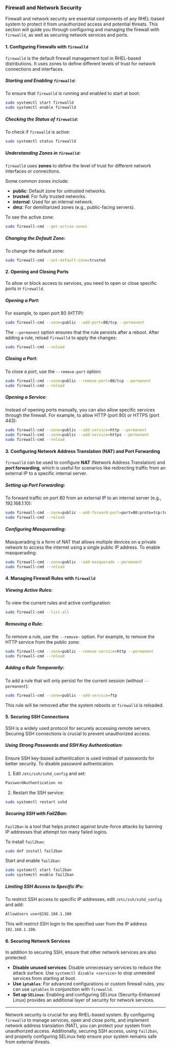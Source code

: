 ### Firewall and Network Security

Firewall and network security are essential components of any RHEL-based system to protect it from unauthorized access and potential threats. This section will guide you through configuring and managing the firewall with `firewalld`, as well as securing network services and ports.

#### 1. **Configuring Firewalls with `firewalld`**

`firewalld` is the default firewall management tool in RHEL-based distributions. It uses zones to define different levels of trust for network connections and interfaces.

##### Starting and Enabling `firewalld`:

To ensure that `firewalld` is running and enabled to start at boot:
```bash
sudo systemctl start firewalld
sudo systemctl enable firewalld
```

##### Checking the Status of `firewalld`:

To check if `firewalld` is active:
```bash
sudo systemctl status firewalld
```

##### Understanding Zones in `firewalld`:

`firewalld` uses **zones** to define the level of trust for different network interfaces or connections. 

Some common zones include:
- **public**: Default zone for untrusted networks.
- **trusted**: For fully trusted networks.
- **internal**: Used for an internal network.
- **dmz**: For demilitarized zones (e.g., public-facing servers).

To see the active zone:
```bash
sudo firewall-cmd --get-active-zones
```

##### Changing the Default Zone:

To change the default zone:
```bash
sudo firewall-cmd --set-default-zone=trusted
````

#### 2. **Opening and Closing Ports**

To allow or block access to services, you need to open or close specific ports in `firewalld`.

##### Opening a Port:

For example, to open port 80 (HTTP):
```bash
sudo firewall-cmd --zone=public --add-port=80/tcp --permanent
```

The `--permanent` option ensures that the rule persists after a reboot. After adding a rule, reload `firewalld` to apply the changes:
```bash
sudo firewall-cmd --reload
````

##### Closing a Port:

To close a port, use the `--remove-port` option:
```bash
sudo firewall-cmd --zone=public --remove-port=80/tcp --permanent
sudo firewall-cmd --reload
````

##### Opening a Service:

Instead of opening ports manually, you can also allow specific services through the firewall. For example, to allow HTTP (port 80) or HTTPS (port 443):
```bash
sudo firewall-cmd --zone=public --add-service=http --permanent
sudo firewall-cmd --zone=public --add-service=https --permanent
sudo firewall-cmd --reload
````

#### 3. **Configuring Network Address Translation (NAT) and Port Forwarding**

`firewalld` can be used to configure **NAT** (Network Address Translation) and **port forwarding**, which is useful for scenarios like redirecting traffic from an external IP to a specific internal server.

##### Setting up Port Forwarding:

To forward traffic on port 80 from an external IP to an internal server (e.g., 192.168.1.10):
```bash
sudo firewall-cmd --zone=public --add-forward-port=port=80:proto=tcp:toaddr=192.168.1.10:toport=80 --permanent
sudo firewall-cmd --reload
````

##### Configuring Masquerading:

Masquerading is a form of NAT that allows multiple devices on a private network to access the internet using a single public IP address. To enable masquerading:
```bash
sudo firewall-cmd --zone=public --add-masquerade --permanent
sudo firewall-cmd --reload
````

#### 4. **Managing Firewall Rules with `firewalld`**

##### Viewing Active Rules:

To view the current rules and active configuration:
```bash
sudo firewall-cmd --list-all
```

##### Removing a Rule:

To remove a rule, use the `--remove-` option. For example, to remove the HTTP service from the public zone:
```bash
sudo firewall-cmd --zone=public --remove-service=http --permanent
sudo firewall-cmd --reload
```

##### Adding a Rule Temporarily:

To add a rule that will only persist for the current session (without `--permanent`):
```bash
sudo firewall-cmd --zone=public --add-service=ftp
````

This rule will be removed after the system reboots or `firewalld` is reloaded.

#### 5. **Securing SSH Connections**

SSH is a widely used protocol for securely accessing remote servers. Securing SSH connections is crucial to prevent unauthorized access.

##### Using Strong Passwords and SSH Key Authentication:

Ensure SSH key-based authentication is used instead of passwords for better security. To disable password authentication.

1. Edit `/etc/ssh/sshd_config` and set:
```bash
PasswordAuthentication no
```

2. Restart the SSH service:
```bash
sudo systemctl restart sshd
```

##### Securing SSH with Fail2Ban:

`Fail2Ban` is a tool that helps protect against brute-force attacks by banning IP addresses that attempt too many failed logins.

To install `fail2ban`:
```bash
sudo dnf install fail2ban
```

Start and enable `fail2ban`:
```bash
sudo systemctl start fail2ban
sudo systemctl enable fail2ban
```

##### Limiting SSH Access to Specific IPs:

To restrict SSH access to specific IP addresses, edit `/etc/ssh/sshd_config` and add:
```bash
AllowUsers user@192.168.1.100
```

This will restrict SSH login to the specified user from the IP address `192.168.1.100`.

#### 6. **Securing Network Services**

In addition to securing SSH, ensure that other network services are also protected:

- **Disable unused services**: Disable unnecessary services to reduce the attack surface. Use `systemctl disable <service>` to stop unneeded services from starting at boot.
- **Use `iptables`**: For advanced configurations or custom firewall rules, you can use `iptables` in conjunction with `firewalld`.
- **Set up `SELinux`**: Enabling and configuring SELinux (Security-Enhanced Linux) provides an additional layer of security for network services.

---


Network security is crucial for any RHEL-based system. By configuring `firewalld` to manage services, open and close ports, and implement network address translation (NAT), you can protect your system from unauthorized access. Additionally, securing SSH access, using `fail2ban`, and properly configuring SELinux help ensure your system remains safe from external threats.
